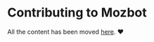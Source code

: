 # Contributing to Mozbot

All the content has been moved [here](https://mozdocs.mozartfintech.com/contribute/overview). ❤️
